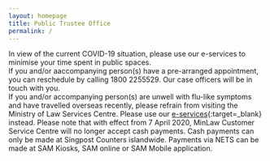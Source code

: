 ```yaml
---
layout: homepage
title: Public Trustee Office
permalink: /
---
```

<!-- Type your notification here - the notification bar will not appear if this is empty. For other changes, refer to _data/homepage.yml to edit the homepage -->
In view of the current COVID-19 situation, please use our e-services to minimise your time spent in public spaces. <br>If you and/or aaccompanying person(s) have a pre-arranged appointment, you can reschedule by calling 1800 2255529. Our case officers will be in touch with you.<br>If you and/or accompanying person(s) are unwell with flu-like symptoms and have travelled overseas recently, please refrain from visiting the Ministry of Law Services Centre. Please use our [e-services](https://www.mlaw.gov.sg/e-services){:target=_blank} instead.
Please note that with effect from 7 April 2020, MinLaw Customer Service Centre will no longer accept cash payments. Cash payments can only be made at Singpost Counters islandwide. Payments via NETS can be made at SAM Kiosks, SAM online or SAM Mobile application.
